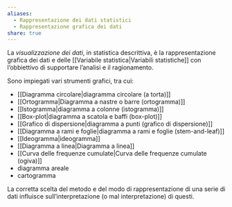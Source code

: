 ```yaml
---
aliases:
  - Rappresentazione dei dati statistici
  - Rappresentazione grafica dei dati
share: true
---
```


La *visualizzazione dei dati*, in statistica descrittiva, è la rappresentazione grafica dei dati e delle [[Variabile statistica|Variabili statistiche]] con l’obbiettivo di supportare l’analisi e il ragionamento.

Sono impiegati vari strumenti grafici, tra cui:
- [[Diagramma circolare|diagramma circolare (a torta)]]
- [[Ortogramma|Diagramma a nastre o barre (ortogramma)]]
- [[Istogramma|diagramma a colonne (istogramma)]]
- [[Box-plot|diagramma a scatola e baffi (box-plot)]]
- [[Grafico di dispersione|diagramma a punti (grafico di dispersione)]]
- [[Diagramma a rami e foglie|diagramma a rami e foglie (stem-and-leaf)]]
- [[Ideogramma|ideogramma]]
- [[Diagramma a linea|Diagramma a linea]]
- [[Curva delle frequenze cumulate|Curva delle frequenze cumulate (ogiva)]]
- diagramma areale
- cartogramma

La corretta scelta del metodo e del modo di rappresentazione di una serie di dati influisce sull’interpretazione (o mal interpretazione) di questi.